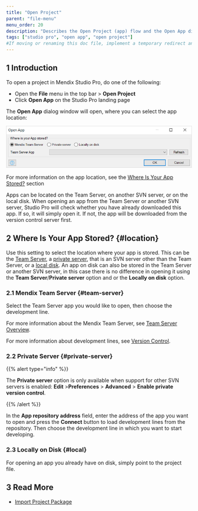 ```yaml
---
title: "Open Project"
parent: "file-menu"
menu_order: 20
description: "Describes the Open Project (app) flow and the Open App dialog window"
tags: ["studio pro", "open app", "open project"]
#If moving or renaming this doc file, implement a temporary redirect and let the respective team know they should update the URL in the product. See Mapping to Products for more details.
---
```


## 1 Introduction

To open a project in Mendix Studio Pro, do one of the following:

* Open the **File** menu in the top bar > **Open Project**
*  Click **Open App** on the Studio Pro landing page

The **Open App** dialog window will open, where you can select the app location:

![Open App](attachments/file-menu/open-app.png)

For more information on the app location, see the [Where Is Your App Stored?](#location) section

Apps can be located on the Team Server, on another SVN server, or on the local disk. When opening an app from the Team Server or another SVN server, Studio Pro will check whether you have already downloaded this app. If so, it will simply open it. If not, the app will be downloaded from the version control server first.

## 2 Where Is Your App Stored? {#location}

Use this setting to select the location where your app is stored. This can be the [Team Server](#team-server), a [private server](#private-server), that is an SVN server other than the Team Server, or a [local disk](#local). An app on disk can also be stored in the Team Server or another SVN server, in this case there is no difference in opening it using the **Team Server**/**Private server** option and or the **Locally on disk** option.

### 2.1 Mendix Team Server {#team-server}

Select the Team Server app you would like to open, then choose the development line.

For more information about the Mendix Team Server, see [Team Server Overview](/developerportal/develop/team-server).

For more information about development lines, see [Version Control](version-control).

### 2.2 Private Server {#private-server}

{{% alert type="info" %}}

The **Private server** option is only available when support for other SVN servers is enabled: **Edit** >**Preferences** > **Advanced** > **Enable private version control**. 

{{% /alert %}}

In the **App repository address** field, enter the address of the app you want to open and press the **Connect** button to load development lines from the repository. Then choose the development line in which you want to start developing.

### 2.3 Locally on Disk {#local}

For opening an app you already have on disk, simply point to the project file. 

## 3 Read More

* [Import Project Package](import-project-package-dialog)
